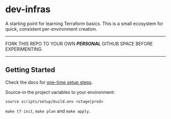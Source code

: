 # dev-infras

A starting point for learning Terraform basics. This is a small ecosystem for quick, consistent per-environment creation.

---

FORK THIS REPO TO YOUR OWN _**PERSONAL**_ GITHUB SPACE BEFORE EXPERIMENTING. 

---

## Getting Started

Check the docs for [one-time setup steps].

Source-in the project variables to your environment:

`source scripts/setup/build.env <stage|prod>`

`make tf-init`, `make plan` and `make apply`.

[one-time setup steps]:https://github.com/todd-dsm/dev-infras/blob/main/docs/one-time-setup-stuff.md
